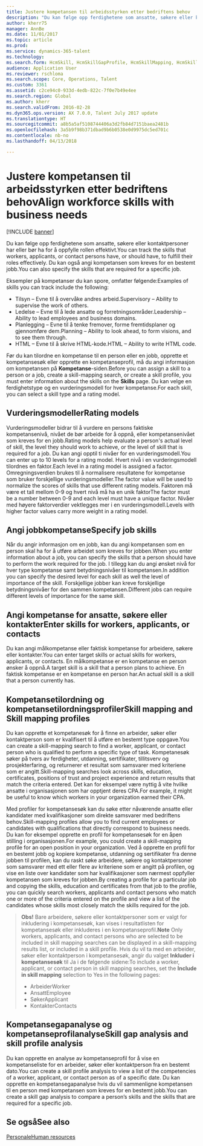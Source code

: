 ```yaml
---
title: Justere kompetansen til arbeidsstyrken etter bedriftens behov
description: "Du kan følge opp ferdighetene som ansatte, søkere eller kontaktpersoner har eller bør ha for å oppfylle rollen effektivt. Du kan også angi kompetansen som kreves for en bestemt jobb."
author: kherr75
manager: AnnBe
ms.date: 11/01/2017
ms.topic: article
ms.prod: 
ms.service: dynamics-365-talent
ms.technology: 
ms.search.form: HcmSkill, HcmSkillGapProfile, HcmSkillMapping, HcmSkillType
audience: Application User
ms.reviewer: rschloma
ms.search.scope: Core, Operations, Talent
ms.custom: 3361
ms.assetid: c2ce94c0-933d-4edb-822c-7f0e7b49e4ee
ms.search.region: Global
ms.author: kherr
ms.search.validFrom: 2016-02-28
ms.dyn365.ops.version: AX 7.0.0, Talent July 2017 update
ms.translationtype: HT
ms.sourcegitcommit: a8b5a5af5108744406a3d2fb84d7151baea2481b
ms.openlocfilehash: 3a5b9f98b371dbad9b6b0538e0d9975dc5ed701c
ms.contentlocale: nb-no
ms.lasthandoff: 04/13/2018

---
```


# <a name="align-workforce-skills-with-business-needs"></a><span data-ttu-id="1bbe5-104">Justere kompetansen til arbeidsstyrken etter bedriftens behov</span><span class="sxs-lookup"><span data-stu-id="1bbe5-104">Align workforce skills with business needs</span></span>

[!INCLUDE [banner](includes/banner.md)]

<span data-ttu-id="1bbe5-105">Du kan følge opp ferdighetene som ansatte, søkere eller kontaktpersoner har eller bør ha for å oppfylle rollen effektivt.</span><span class="sxs-lookup"><span data-stu-id="1bbe5-105">You can track the skills that workers, applicants, or contact persons have, or should have, to fulfill their roles effectively.</span></span> <span data-ttu-id="1bbe5-106">Du kan også angi kompetansen som kreves for en bestemt jobb.</span><span class="sxs-lookup"><span data-stu-id="1bbe5-106">You can also specify the skills that are required for a specific job.</span></span>

<span data-ttu-id="1bbe5-107">Eksempler på kompetanser du kan spore, omfatter følgende:</span><span class="sxs-lookup"><span data-stu-id="1bbe5-107">Examples of skills you can track include the following:</span></span>
-   <span data-ttu-id="1bbe5-108">Tilsyn – Evne til å overvåke andres arbeid.</span><span class="sxs-lookup"><span data-stu-id="1bbe5-108">Supervisory – Ability to supervise the work of others.</span></span>
-   <span data-ttu-id="1bbe5-109">Ledelse – Evne til å lede ansatte og forretningsområder.</span><span class="sxs-lookup"><span data-stu-id="1bbe5-109">Leadership – Ability to lead employees and business domains.</span></span>
-   <span data-ttu-id="1bbe5-110">Planlegging – Evne til å tenke fremover, forme fremtidsplaner og gjennomføre dem.</span><span class="sxs-lookup"><span data-stu-id="1bbe5-110">Planning – Ability to look ahead, to form visions, and to see them through.</span></span>
-   <span data-ttu-id="1bbe5-111">HTML – Evne til å skrive HTML-kode.</span><span class="sxs-lookup"><span data-stu-id="1bbe5-111">HTML – Ability to write HTML code.</span></span>

<span data-ttu-id="1bbe5-112">Før du kan tilordne en kompetanse til en person eller en jobb, opprette et kompetansesøk eller opprette en kompetanseprofil, må du angi informasjon om kompetansen på **Kompetanse**-siden.</span><span class="sxs-lookup"><span data-stu-id="1bbe5-112">Before you can assign a skill to a person or a job, create a skill-mapping search, or create a skill profile, you must enter information about the skills on the **Skills** page.</span></span> <span data-ttu-id="1bbe5-113">Du kan velge en ferdighetstype og en vurderingsmodell for hver kompetanse.</span><span class="sxs-lookup"><span data-stu-id="1bbe5-113">For each skill, you can select a skill type and a rating model.</span></span>

## <a name="rating-models"></a><span data-ttu-id="1bbe5-114">Vurderingsmodeller</span><span class="sxs-lookup"><span data-stu-id="1bbe5-114">Rating models</span></span>
<span data-ttu-id="1bbe5-115">Vurderingsmodeller bidrar til å vurdere en persons faktiske kompetansenivå, nivået de bør arbeide for å oppnå, eller kompetansenivået som kreves for en jobb.</span><span class="sxs-lookup"><span data-stu-id="1bbe5-115">Rating models help evaluate a person's actual level of skill, the level they should work to achieve, or the level of skill that is required for a job.</span></span> <span data-ttu-id="1bbe5-116">Du kan angi opptil ti nivåer for en vurderingsmodell.</span><span class="sxs-lookup"><span data-stu-id="1bbe5-116">You can enter up to 10 levels for a rating model.</span></span>  <span data-ttu-id="1bbe5-117">Hvert nivå i en vurderingsmodell tilordnes en faktor.</span><span class="sxs-lookup"><span data-stu-id="1bbe5-117">Each level in a rating model is assigned a factor.</span></span>  <span data-ttu-id="1bbe5-118">Omregningsverdien brukes til å normalisere resultatene for kompetanse som bruker forskjellige vurderingsmodeller.</span><span class="sxs-lookup"><span data-stu-id="1bbe5-118">The factor value will be used to normalize the scores of skills that use different rating models.</span></span>  <span data-ttu-id="1bbe5-119">Faktoren må være et tall mellom 0-9 og hvert nivå må ha en unik faktor</span><span class="sxs-lookup"><span data-stu-id="1bbe5-119">The factor must be a number between 0-9 and each level must have a unique factor.</span></span>  <span data-ttu-id="1bbe5-120">Nivåer med høyere faktorverdier vektlegges mer i en vurderingsmodell.</span><span class="sxs-lookup"><span data-stu-id="1bbe5-120">Levels with higher factor values carry more weight in a rating model.</span></span>

## <a name="specify-job-skills"></a><span data-ttu-id="1bbe5-121">Angi jobbkompetanse</span><span class="sxs-lookup"><span data-stu-id="1bbe5-121">Specify job skills</span></span>
<span data-ttu-id="1bbe5-122">Når du angir informasjon om en jobb, kan du angi kompetansen som en person skal ha for å utføre arbeidet som kreves for jobben.</span><span class="sxs-lookup"><span data-stu-id="1bbe5-122">When you enter information about a job, you can specify the skills that a person should have to perform the work required for the job.</span></span>  <span data-ttu-id="1bbe5-123">I tillegg kan du angi ønsket nivå for hver type kompetanse samt betydningsnivåer til kompetansen.</span><span class="sxs-lookup"><span data-stu-id="1bbe5-123">In addition you can specify the desired level for each skill as well the level of importance of the skill.</span></span> <span data-ttu-id="1bbe5-124">Forskjellige jobber kan kreve forskjellige betydningsnivåer for den sammen kompetansen.</span><span class="sxs-lookup"><span data-stu-id="1bbe5-124">Different jobs can require different levels of importance for the same skill.</span></span>

## <a name="enter-skills-for-workers-applicants-or-contacts"></a><span data-ttu-id="1bbe5-125">Angi kompetanse for ansatte, søkere eller kontakter</span><span class="sxs-lookup"><span data-stu-id="1bbe5-125">Enter skills for workers, applicants, or contacts</span></span>
<span data-ttu-id="1bbe5-126">Du kan angi målkompetanse eller faktisk kompetanse for arbeidere, søkere eller kontakter.</span><span class="sxs-lookup"><span data-stu-id="1bbe5-126">You can enter target skills or actual skills for workers, applicants, or contacts.</span></span> <span data-ttu-id="1bbe5-127">En målkompetanse er en kompetanse en person ønsker å oppnå.</span><span class="sxs-lookup"><span data-stu-id="1bbe5-127">A target skill is a skill that a person plans to achieve.</span></span> <span data-ttu-id="1bbe5-128">En faktisk kompetanse er en kompetanse en person har.</span><span class="sxs-lookup"><span data-stu-id="1bbe5-128">An actual skill is a skill that a person currently has.</span></span>

## <a name="skill-mapping-and-skill-mapping-profiles"></a><span data-ttu-id="1bbe5-129">Kompetansetilordning og kompetansetilordningsprofiler</span><span class="sxs-lookup"><span data-stu-id="1bbe5-129">Skill mapping and Skill mapping profiles</span></span>
<span data-ttu-id="1bbe5-130">Du kan opprette et kompetanesøk for å finne en arbeider, søker eller kontaktperson som er kvalifisert til å utføre en bestemt type oppgave.</span><span class="sxs-lookup"><span data-stu-id="1bbe5-130">You can create a skill-mapping search to find a worker, applicant, or contact person who is qualified to perform a specific type of task.</span></span> <span data-ttu-id="1bbe5-131">Kompetanesøk søker på tvers av ferdigheter, utdanning, sertifikater, tillitsverv og prosjekterfaring, og returnerer et resultat som samsvarer med kriteriene som er angitt.</span><span class="sxs-lookup"><span data-stu-id="1bbe5-131">Skill-mapping searches look across skills, education, certificates, positions of trust and project experience and return results that match the criteria entered.</span></span>  <span data-ttu-id="1bbe5-132">Det kan for eksempel være nyttig å vite hvilke ansatte i organisasjonen som har opptjent deres CPA.</span><span class="sxs-lookup"><span data-stu-id="1bbe5-132">For example, it might be useful to know which workers in your organization earned their CPA.</span></span>

<span data-ttu-id="1bbe5-133">Med profiler for kompetansesøk kan du søke etter nåværende ansatte eller kandidater med kvalifikasjoner som direkte samsvarer med bedriftens behov.</span><span class="sxs-lookup"><span data-stu-id="1bbe5-133">Skill-mapping profiles allow you to find current employees or candidates with qualifications that directly correspond to business needs.</span></span>  <span data-ttu-id="1bbe5-134">Du kan for eksempel opprette en profil for kompetansesøk for en åpen stilling i organisasjonen.</span><span class="sxs-lookup"><span data-stu-id="1bbe5-134">For example, you could create a skill-mapping profile for an open position in your organization.</span></span> <span data-ttu-id="1bbe5-135">Ved å opprette en profil for en bestemt jobb og kopiere kompetanse, utdanning og sertifikater fra denne jobben til profilen, kan du raskt søke arbeidere, søkere og kontaktpersoner som samsvarer med ett eller flere av kriteriene som er angitt på profilen, og vise en liste over kandidater som har kvalifikasjoner som nærmest oppfyller kompetansen som kreves for jobben.</span><span class="sxs-lookup"><span data-stu-id="1bbe5-135">By creating a profile for a particular job and copying the skills, education and certificates from that job to the profile, you can quickly search workers, applicants and contact persons who match one or more of the criteria entered on the profile and view a list of the candidates whose skills most closely match the skills required for the job.</span></span>

> <span data-ttu-id="1bbe5-136">**Obs!** Bare arbeidere, søkere eller kontaktpersoner som er valgt for inkludering i kompetansesøk, kan vises i resultatlisten for kompetansesøk eller inkluderes i en kompetanseprofil.</span><span class="sxs-lookup"><span data-stu-id="1bbe5-136">**Note** Only workers, applicants, and contact persons who are selected to be included in skill mapping searches can be displayed in a skill-mapping results list, or included in a skill profile.</span></span> <span data-ttu-id="1bbe5-137">Hvis du vil ta med en arbeider, søker eller kontaktperson i kompetansesøk, angir du valget **Inkluder i kompetansesøk** til Ja i de følgende sidene:</span><span class="sxs-lookup"><span data-stu-id="1bbe5-137">To include a worker, applicant, or contact person in skill mapping searches, set the **Include in skill mapping** selection to Yes in the following pages:</span></span>
> 
> + <span data-ttu-id="1bbe5-138">Arbeider</span><span class="sxs-lookup"><span data-stu-id="1bbe5-138">Worker</span></span>
> + <span data-ttu-id="1bbe5-139">Ansatt</span><span class="sxs-lookup"><span data-stu-id="1bbe5-139">Employee</span></span>
> + <span data-ttu-id="1bbe5-140">Søker</span><span class="sxs-lookup"><span data-stu-id="1bbe5-140">Applicant</span></span>
> + <span data-ttu-id="1bbe5-141">Kontakter</span><span class="sxs-lookup"><span data-stu-id="1bbe5-141">Contacts</span></span>

## <a name="skill-gap-analysis-and-skill-profile-analysis"></a><span data-ttu-id="1bbe5-142">Kompetansegapanalyse og kompetanseprofilanalyse</span><span class="sxs-lookup"><span data-stu-id="1bbe5-142">Skill gap analysis and skill profile analysis</span></span>
<span data-ttu-id="1bbe5-143">Du kan opprette en analyse av kompetanseprofil for å vise en kompetanseliste for en arbeider, søker eller kontaktperson fra en bestemt dato.</span><span class="sxs-lookup"><span data-stu-id="1bbe5-143">You can create a skill profile analysis to view a list of the competencies of a worker, applicant, or contact person as of a specific date.</span></span> <span data-ttu-id="1bbe5-144">Du kan opprette en kompetansegapanalyse hvis du vil sammenligne kompetansen til en person med kompetansen som kreves for en bestemt jobb.</span><span class="sxs-lookup"><span data-stu-id="1bbe5-144">You can create a skill gap analysis to compare a person’s skills and the skills that are required for a specific job.</span></span>  



<a name="see-also"></a><span data-ttu-id="1bbe5-145">Se også</span><span class="sxs-lookup"><span data-stu-id="1bbe5-145">See also</span></span>
--------

[<span data-ttu-id="1bbe5-146">Personale</span><span class="sxs-lookup"><span data-stu-id="1bbe5-146">Human resources</span></span>](index.md)




